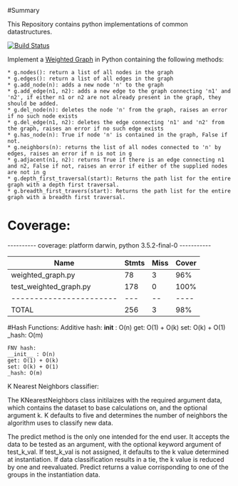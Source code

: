#Summary

This Repository contains python implementations of common datastructures.

[![Build Status](https://travis-ci.org/CCallahanIV/data-structures.svg?branch=master)](https://travis-ci.org/CCallahanIV/data-structures)


Implement a [Weighted Graph](https://codefellows.github.io/sea-python-401d5/assignments/graph_3_weighted.html)
in Python containing the following methods:


    * g.nodes(): return a list of all nodes in the graph
    * g.edges(): return a list of all edges in the graph
    * g.add_node(n): adds a new node 'n' to the graph
    * g.add_edge(n1, n2): adds a new edge to the graph connecting 'n1' and 'n2', if either n1 or n2 are not already present in the graph, they should be added.
    * g.del_node(n): deletes the node 'n' from the graph, raises an error if no such node exists
    * g.del_edge(n1, n2): deletes the edge connecting 'n1' and 'n2' from the graph, raises an error if no such edge exists
    * g.has_node(n): True if node 'n' is contained in the graph, False if not.
    * g.neighbors(n): returns the list of all nodes connected to 'n' by edges, raises an error if n is not in g
    * g.adjacent(n1, n2): returns True if there is an edge connecting n1 and n2, False if not, raises an error if either of the supplied nodes are not in g
    * g.depth_first_traversal(start): Returns the path list for the entire graph with a depth first traversal.
    * g.breadth_first_travers(start): Returns the path list for the entire graph with a breadth first traversal.


# Coverage:

---------- coverage: platform darwin, python 3.5.2-final-0 -----------


| Name                     | Stmts | Miss | Cover |
| -----------------------  | ----- | ---- | ----- |
| weighted_graph.py        |  78   |  3   | 96%   |
| test_weighted_graph.py   |  178  |  0   | 100%  |
| -----------------------  |  ---  |  --  | ----  |
| TOTAL                    |  256  |  3   | 98%   |


#Hash Functions:
    Additive hash:
    __init__ : O(n)
    get: O(1) + O(k)
    set: O(k) + O(1)
    _hash: O(m)

    FNV hash:
    __init__ : O(n)
    get: O(1) + O(k)
    set: O(k) + O(1)
    _hash: O(m)



K Nearest Neighbors classifier:

The KNearestNeighbors class initilaizes with the required argument
data, which contains the dataset to base calculations on, and the optional
argument k. K defaults to five and determines the number of neighbors the
algorithm uses to classify new data.

The predict method is the only one intended for the end user. It accepts the
data to be tested as an argument, with the optional keyword argument of
test_k_val. If test_k_val is not assigned, it defaults to the k value
determined at instantiation. If data classification results in a tie, the
k value is reduced by one and reevaluated. Predict returns a value corrisponding
to one of the groups in the instantiation data.